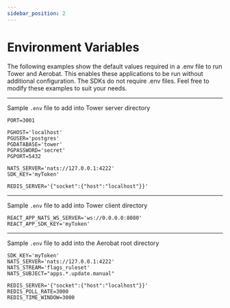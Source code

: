 ```yaml
---
sidebar_position: 2
---
```


# Environment Variables

The following examples show the default values required in a .env file to run Tower and Aerobat. This enables these applications to be run without additional configuration. The SDKs do not require .env files. Feel free to modify these examples to suit your needs.

---
Sample `.env` file to add into Tower server directory

```
PORT=3001

PGHOST='localhost'
PGUSER='postgres'
PGDATABASE='tower'
PGPASSWORD='secret'
PGPORT=5432

NATS_SERVER='nats://127.0.0.1:4222'
SDK_KEY='myToken'

REDIS_SERVER='{"socket":{"host":"localhost"}}' 
```
---

Sample `.env` file to add into Tower client directory
```
REACT_APP_NATS_WS_SERVER='ws://0.0.0.0:8080'
REACT_APP_SDK_KEY='myToken'
```
---

Sample `.env` file to add into the Aerobat root directory

```
SDK_KEY='myToken'
NATS_SERVER='nats://127.0.0.1:4222'
NATS_STREAM='flags_ruleset'
NATS_SUBJECT="apps.*.update.manual" 

REDIS_SERVER='{"socket":{"host":"localhost"}}' 
REDIS_POLL_RATE=3000
REDIS_TIME_WINDOW=3000
```